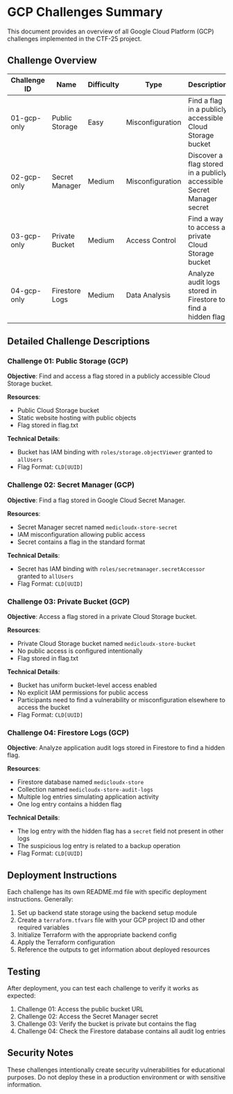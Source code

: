 # GCP Challenges Summary

This document provides an overview of all Google Cloud Platform (GCP) challenges implemented in the CTF-25 project.

## Challenge Overview

| Challenge ID | Name | Difficulty | Type | Description |
|-------------|------|------------|------|-------------|
| 01-gcp-only | Public Storage | Easy | Misconfiguration | Find a flag in a publicly accessible Cloud Storage bucket |
| 02-gcp-only | Secret Manager | Medium | Misconfiguration | Discover a flag stored in a publicly accessible Secret Manager secret |
| 03-gcp-only | Private Bucket | Medium | Access Control | Find a way to access a private Cloud Storage bucket |
| 04-gcp-only | Firestore Logs | Medium | Data Analysis | Analyze audit logs stored in Firestore to find a hidden flag |

## Detailed Challenge Descriptions

### Challenge 01: Public Storage (GCP)

**Objective**: Find and access a flag stored in a publicly accessible Cloud Storage bucket.

**Resources**:
- Public Cloud Storage bucket
- Static website hosting with public objects
- Flag stored in flag.txt

**Technical Details**:
- Bucket has IAM binding with `roles/storage.objectViewer` granted to `allUsers`
- Flag Format: `CLD[UUID]`

### Challenge 02: Secret Manager (GCP)

**Objective**: Find a flag stored in Google Cloud Secret Manager.

**Resources**:
- Secret Manager secret named `medicloudx-store-secret`
- IAM misconfiguration allowing public access
- Secret contains a flag in the standard format

**Technical Details**:
- Secret has IAM binding with `roles/secretmanager.secretAccessor` granted to `allUsers`
- Flag Format: `CLD[UUID]`

### Challenge 03: Private Bucket (GCP)

**Objective**: Access a flag stored in a private Cloud Storage bucket.

**Resources**:
- Private Cloud Storage bucket named `medicloudx-store-bucket`
- No public access is configured intentionally
- Flag stored in flag.txt

**Technical Details**:
- Bucket has uniform bucket-level access enabled
- No explicit IAM permissions for public access
- Participants need to find a vulnerability or misconfiguration elsewhere to access the bucket
- Flag Format: `CLD[UUID]`

### Challenge 04: Firestore Logs (GCP)

**Objective**: Analyze application audit logs stored in Firestore to find a hidden flag.

**Resources**:
- Firestore database named `medicloudx-store`
- Collection named `medicloudx-store-audit-logs`
- Multiple log entries simulating application activity
- One log entry contains a hidden flag

**Technical Details**:
- The log entry with the hidden flag has a `secret` field not present in other logs
- The suspicious log entry is related to a backup operation
- Flag Format: `CLD[UUID]`

## Deployment Instructions

Each challenge has its own README.md file with specific deployment instructions. Generally:

1. Set up backend state storage using the backend setup module
2. Create a `terraform.tfvars` file with your GCP project ID and other required variables
3. Initialize Terraform with the appropriate backend config
4. Apply the Terraform configuration
5. Reference the outputs to get information about deployed resources

## Testing

After deployment, you can test each challenge to verify it works as expected:

1. Challenge 01: Access the public bucket URL
2. Challenge 02: Access the Secret Manager secret
3. Challenge 03: Verify the bucket is private but contains the flag
4. Challenge 04: Check the Firestore database contains all audit log entries

## Security Notes

These challenges intentionally create security vulnerabilities for educational purposes. Do not deploy these in a production environment or with sensitive information.
